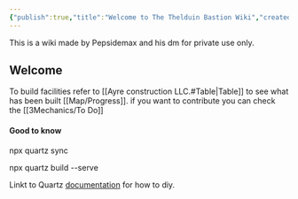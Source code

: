 ```yaml
---
{"publish":true,"title":"Welcome to The Thelduin Bastion Wiki","created":"2025-07-18T18:56:32.752+02:00","modified":"2025-07-18T17:57:00.961+02:00","cssclasses":""}
---
```


This is a wiki made by Pepsidemax and his dm for private use only.

## Welcome

To build facilities refer to [[Ayre construction LLC.#Table\|Table]] to see what has been built [[Map/Progress]]. if you want to contribute you can check the [[3Mechanics/To Do]]


#### Good to know
npx quartz sync 

npx quartz build --serve
 

Linkt to Quartz [documentation](https://quartz.jzhao.xyz) for how to diy.

